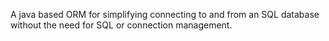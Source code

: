 A java based ORM for simplifying connecting to and from an SQL database without the need for SQL or connection management.
